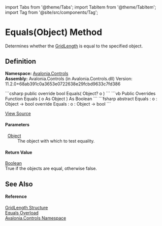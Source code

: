 import Tabs from '@theme/Tabs'; 
import TabItem from '@theme/TabItem'; 
import Tag from '@site/src/components/Tag'; 

# Equals(Object) Method


Determines whether the <a href="T_Avalonia_Controls_GridLength">GridLength</a> is equal to the specified object.



## Definition
**Namespace:** <a href="N_Avalonia_Controls">Avalonia.Controls</a>  
**Assembly:** Avalonia.Controls (in Avalonia.Controls.dll) Version: 11.2.0+68ab391c0a3653e0722638e29fcbd9633c7fd386

<Tabs groupId="api-code-preview">
<TabItem value="csharp" label="C#">
```csharp
public override bool Equals(
	Object? o
)
```
</TabItem>
<TabItem value="vb" label="VB">
```vb
Public Overrides Function Equals ( 
	o As Object
) As Boolean
```
</TabItem>
<TabItem value="fsharp" label="F#">
```fsharp
abstract Equals : 
        o : Object -> bool 
override Equals : 
        o : Object -> bool 
```
</TabItem>
</Tabs>



<a href="https://github.com/AvaloniaUI/Avalonia/tree/master/srcAvalonia.Controls/GridLength.cs#L139" title="View the source code">View Source</a>



#### Parameters
<dl><dt>  <a href="https://learn.microsoft.com/dotnet/api/system.object" target="_blank" rel="noopener noreferrer">Object</a></dt><dd>The object with which to test equality.</dd></dl>

#### Return Value
<a href="https://learn.microsoft.com/dotnet/api/system.boolean" target="_blank" rel="noopener noreferrer">Boolean</a>  
True if the objects are equal, otherwise false.

## See Also


#### Reference
<a href="T_Avalonia_Controls_GridLength">GridLength Structure</a>  
<a href="Overload_Avalonia_Controls_GridLength_Equals">Equals Overload</a>  
<a href="N_Avalonia_Controls">Avalonia.Controls Namespace</a>  
